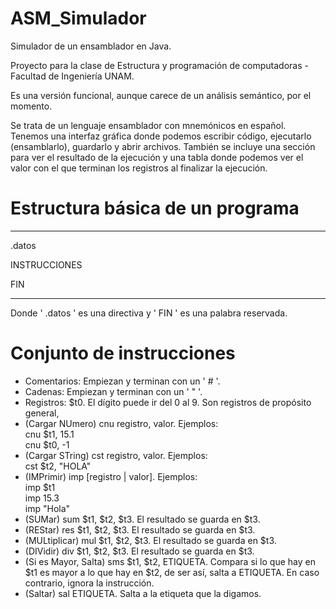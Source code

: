 # ASM_Simulador
Simulador de un ensamblador en Java.

Proyecto para la clase de Estructura y programación de computadoras - Facultad de Ingeniería UNAM.

Es una versión funcional, aunque carece de un análisis semántico, por el momento.

Se trata de un lenguaje ensamblador con mnemónicos en español. Tenemos una interfaz gráfica donde podemos escribir código, ejecutarlo (ensamblarlo), guardarlo y abrir archivos. También se incluye una sección para ver el resultado de la ejecución y una tabla donde podemos ver el valor con el que terminan los registros al finalizar la ejecución.

# Estructura básica de un programa

-----------------------------------------

  .datos
  
INSTRUCCIONES

  FIN

-----------------------------------------

Donde ' .datos ' es una directiva y ' FIN ' es una palabra reservada.
  
# Conjunto de instrucciones

- Comentarios: Empiezan y terminan con un ' # '.
- Cadenas: Empiezan y terminan con un ' " '.
- Registros: $t0. El dígito puede ir del 0 al 9. Son registros de propósito general,
- (Cargar NUmero) cnu registro, valor. Ejemplos:  
  cnu $t1, 15.1  
  cnu $t0, -1  
- (Cargar STring) cst registro, valor. Ejemplos:   
  cst $t2, "HOLA"  
- (IMPrimir) imp [registro | valor]. Ejemplos:  
  imp $t1  
  imp 15.3  
  imp "Hola"  
- (SUMar) sum \$t1, \$t2, \$t3. El resultado se guarda en \$t3.  
- (REStar) res \$t1, \$t2, \$t3. El resultado se guarda en \$t3.  
- (MULtiplicar) mul \$t1, \$t2, \$t3. El resultado se guarda en \$t3.  
- (DIVidir) div \$t1, \$t2, \$t3. El resultado se guarda en \$t3.  
- (Si es Mayor, Salta) sms \$t1, \$t2, ETIQUETA. Compara si lo que hay en \$t1 es mayor a lo que hay en \$t2, de ser así, salta a ETIQUETA. En caso contrario, ignora la instrucción.  
- (Saltar) sal ETIQUETA. Salta a la etiqueta que la digamos.
